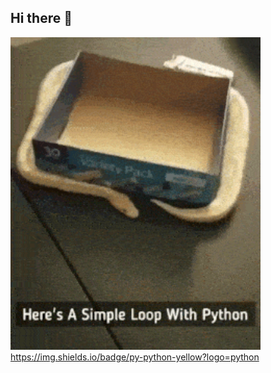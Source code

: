 ## Hi there 👋
<img src="https://github.com/0101Programmer/0101Programmer/blob/main/loops-in-python.gif" alt="The unlmited" width="400"> https://img.shields.io/badge/py-python-yellow?logo=python

